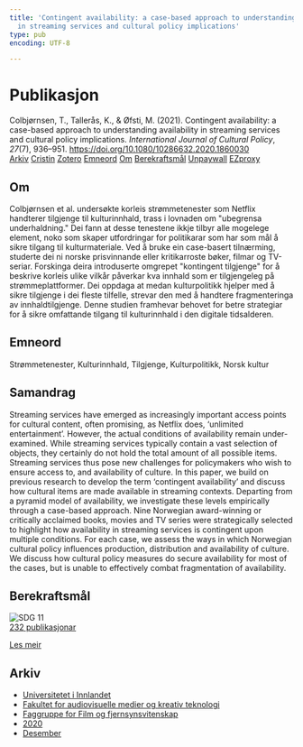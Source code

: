 ```yaml
---
title: 'Contingent availability: a case-based approach to understanding availability
  in streaming services and cultural policy implications'
type: pub
encoding: UTF-8

---
```

<h1>Publikasjon</h1>
<article id="csl-bib-container-Z9DASC9J" class="csl-bib-container">
  <div class="csl-bib-body"> <div class="csl-entry">Colbjørnsen, T., Tallerås, K., &#38; Øfsti, M. (2021). Contingent availability: a case-based approach to understanding availability in streaming services and cultural policy implications. <i>International Journal of Cultural Policy</i>, <i>27</i>(7), 936–951. <a href="https://doi.org/10.1080/10286632.2020.1860030">https://doi.org/10.1080/10286632.2020.1860030</a></div> </div>
  <div class="csl-bib-buttons">
    <a href="#taxonomy-article-Z9DASC9J" alt="archive" class="csl-bib-button">Arkiv</a>
    <a href="https://app.cristin.no/results/show.jsf?id=1862818" alt="Cristin" class="csl-bib-button">Cristin</a>
    <a href="http://zotero.org/groups/5881554/items/Z9DASC9J" alt="Zotero" class="csl-bib-button">Zotero</a>
    <a href="#keywords-article-Z9DASC9J" alt="keywords" class="csl-bib-button">Emneord</a>
    <a href="#about-article-Z9DASC9J" alt="about_pub" class="csl-bib-button">Om</a>
    <a href="#sdg-article-Z9DASC9J" alt="sdg" class="csl-bib-button">Berekraftsmål</a>
    <a href="https://oda.oslomet.no/oda-xmlui/bitstream/11250/2756968/5/Contingent%20avilability_postprint%20version.pdf" alt="Unpaywall" class="csl-bib-button">Unpaywall</a>
    <a href="https://oda.oslomet.no/oda-xmlui/bitstream/11250/2756968/5/Contingent%20avilability_postprint%20version.pdf" alt="EZproxy" class="csl-bib-button">EZproxy</a>
  </div>
  <div id="csl-bib-meta-container-Z9DASC9J"></div>
</article>
<div id="csl-bib-meta-Z9DASC9J" class="csl-bib-meta">
  <article id="about-article-Z9DASC9J" class="about_pub-article">
    <h1>Om</h1>
    Colbjørnsen et al. undersøkte korleis strømmetenester som Netflix handterer tilgjenge til kulturinnhald, trass i lovnaden om "ubegrensa underhaldning." Dei fann at desse tenestene ikkje tilbyr alle mogelege element, noko som skaper utfordringar for politikarar som har som mål å sikre tilgang til kulturmateriale. Ved å bruke ein case-basert tilnærming, studerte dei ni norske prisvinnande eller kritikarroste bøker, filmar og TV-seriar. Forskinga deira introduserte omgrepet "kontingent tilgjenge" for å beskrive korleis ulike vilkår påverkar kva innhald som er tilgjengeleg på strømmeplattformer. Dei oppdaga at medan kulturpolitikk hjelper med å sikre tilgjenge i dei fleste tilfelle, strevar den med å handtere fragmenteringa av innhaldtilgjenge. Denne studien framhevar behovet for betre strategiar for å sikre omfattande tilgang til kulturinnhald i den digitale tidsalderen.
  </article>
  <article id="keywords-article-Z9DASC9J" class="keywords-article">
    <h1>Emneord</h1>
    Strømmetenester, Kulturinnhald, Tilgjenge, Kulturpolitikk, Norsk kultur
  </article>
  <article id="abstract-article-Z9DASC9J" class="abstract-article">
    <h1>Samandrag</h1>
    Streaming services have emerged as increasingly important access points for cultural content, often promising, as Netflix does, ‘unlimited entertainment’. However, the actual conditions of availability remain under-examined. While streaming services typically contain a vast selection of objects, they certainly do not hold the total amount of all possible items. Streaming services thus pose new challenges for policymakers who wish to ensure access to, and availability of culture. In this paper, we build on previous research to develop the term ‘contingent availability’ and discuss how cultural items are made available in streaming contexts. Departing from a pyramid model of availability, we investigate these levels empirically through a case-based approach. Nine Norwegian award-winning or critically acclaimed books, movies and TV series were strategically selected to highlight how availability in streaming services is contingent upon multiple conditions. For each case, we assess the ways in which Norwegian cultural policy influences production, distribution and availability of culture. We discuss how cultural policy measures do secure availability for most of the cases, but is unable to effectively combat fragmentation of availability.
  </article>
  <article id="sdg-article-Z9DASC9J" class="sdg-article">
    <h1>Berekraftsmål</h1>
    <div class="sdg-container"><div id="sdg11" class="sdg">
        <img src="{{< params subfolder >}}images/sdg/sdg11_nn.png" class="image" alt="SDG 11">
        <div class="sdg-overlay">
          <a href="{{< params subfolder >}}nn/archive/?sdg=11#archive" class="sdg-publication-count"><span>232</span> publikasjonar</a>
          <p><a href="https://fn.no/om-fn/fns-baerekraftsmaal/baerekraftige-byer-og-lokalsamfunn?lang=nno-NO" class="sdg-read-more">Les meir</a></p>
        </div>
      </div></div>
  </article>
  <article id="taxonomy-article-Z9DASC9J" class="taxonomy-article">
    <h1>Arkiv</h1>
    <ul>
      <li><a href="{{< params subfolder >}}nn/archive/?key=3DCRN523">Universitetet i Innlandet</a></li>
      <li><a href="{{< params subfolder >}}nn/archive/?key=8XUDF4FD">Fakultet for audiovisuelle medier og kreativ teknologi</a></li>
      <li><a href="{{< params subfolder >}}nn/archive/?key=GP9PM6PG">Faggruppe for Film og fjernsynsvitenskap</a></li>
      <li><a href="{{< params subfolder >}}nn/archive/?key=UKII4FET">2020</a></li>
      <li><a href="{{< params subfolder >}}nn/archive/?key=5MRWAACZ">Desember</a></li>
    </ul>
  </article>
</div>
